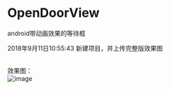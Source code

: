 # OpenDoorView
android带动画效果的等待框</br>

2018年9月11日10:55:43 新建项目，并上传完整版效果图</br></br>


效果图：</br>
![image](https://github.com/liunian1010/OpenDoorView/blob/master/OpenDoorView.gif)
